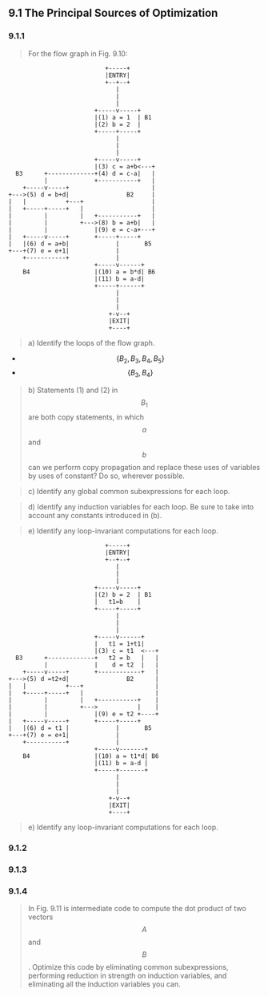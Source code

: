 ## 9.1 The Principal Sources of Optimization

### 9.1.1

> For the flow graph in Fig. 9.10:

```
                           +-----+
                           |ENTRY|
                           +--+--+
                              |
                              |
                              |
                        +-----v-----+
                        |(1) a = 1  | B1
                        |(2) b = 2  |
                        +-----+-----+
                              |
                              |
                              |
                        +-----v-----+
                        |(3) c = a+b<---+
  B3      +-------------+(4) d = c-a|   |
          |             +-----------+   |
    +-----v-----+                       |
+--->(5) d = b+d|                B2     |
|   |           +---+                   |
|   +-----+-----+   |                   |
|         |         |   +-----------+   |
|         |         +--->(8) b = a+b|   |
|         |             |(9) e = c-a+---+
|   +-----v-----+       +-----+-----+
|   |(6) d = a+b|             |       B5
+---+(7) e = e+1|             |
    +-----------+             |
                        +-----v------+
    B4                  |(10) a = b*d| B6
                        |(11) b = a-d|
                        +-----+------+
                              |
                              |
                              |
                            +-v--+
                            |EXIT|
                            +----+
```

> a) Identify the loops of the flow graph.

* $$\{ B_2, B_3, B_4, B_5 \}$$
* $$\{ B_3, B_4 \}$$

> b) Statements (1) and (2) in $$B_1$$ are both copy statements, in which $$a$$ and $$b$$ can we perform copy propagation and replace these uses of variables by uses of constant? Do so, wherever possible.

> c) Identify any global common subexpressions for each loop.

> d) Identify any induction variables for each loop. Be sure to take into account any constants introduced in (b).

> e) Identify any loop-invariant computations for each loop.

```
                           +-----+
                           |ENTRY|
                           +--+--+
                              |
                              |
                              |
                        +-----v-----+
                        |(2) b = 2  | B1
                        |   t1=b    |
                        +-----+-----+
                              |
                              |
                              |
                        +-----v------+
                        |   t1 = 1+t1|
                        |(3) c = t1  <---+
  B3      +-------------+   t2 = b   |   |
          |             |    d = t2  |   |
    +-----v-----+       +------------+   |
+--->(5) d =t2+d|                B2      |
|   |           +---+                    |
|   +-----+-----+   |                    |
|         |         |   +-----------+    |
|         |         +--->           |    |
|         |             |(9) e = t2 +----+
|   +-----v-----+       +-----+-----+
|   |(6) d = t1 |             |       B5
+---+(7) e = e+1|             |
    +-----------+             |
                        +-----v-------+
    B4                  |(10) a = t1*d| B6
                        |(11) b = a-d |
                        +-----+-------+
                              |
                              |
                              |
                            +-v--+
                            |EXIT|
                            +----+
```

> e) Identify any loop-invariant computations for each loop.
### 9.1.2

### 9.1.3

### 9.1.4

> In Fig. 9.11 is intermediate code to compute the dot product of two vectors $$A$$ and $$B$$. Optimize this code by eliminating common subexpressions, performing reduction in strength on induction variables, and eliminating all the induction variables you can.

